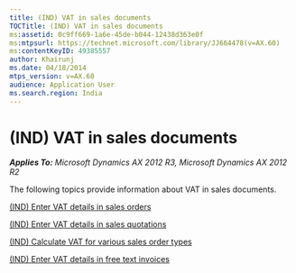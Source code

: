 ```yaml
---
title: (IND) VAT in sales documents
TOCTitle: (IND) VAT in sales documents
ms:assetid: 0c9ff669-1a6e-45de-b044-12438d363e0f
ms:mtpsurl: https://technet.microsoft.com/library/JJ664478(v=AX.60)
ms:contentKeyID: 49385557
author: Khairunj
ms.date: 04/18/2014
mtps_version: v=AX.60
audience: Application User
ms.search.region: India
---
```


# (IND) VAT in sales documents 


_**Applies To:** Microsoft Dynamics AX 2012 R3, Microsoft Dynamics AX 2012 R2_

The following topics provide information about VAT in sales documents.

[(IND) Enter VAT details in sales orders](ind-enter-vat-details-in-sales-orders.md)

[(IND) Enter VAT details in sales quotations](ind-enter-vat-details-in-sales-quotations.md)

[(IND) Calculate VAT for various sales order types](ind-calculate-vat-for-various-sales-order-types.md)

[(IND) Enter VAT details in free text invoices](ind-enter-vat-details-in-free-text-invoices.md)

  


